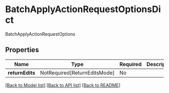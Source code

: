 # BatchApplyActionRequestOptionsDict

BatchApplyActionRequestOptions

## Properties
| Name | Type | Required | Description |
| ------------ | ------------- | ------------- | ------------- |
**returnEdits** | NotRequired[ReturnEditsMode] | No |  |


[[Back to Model list]](../../README.md#documentation-for-models) [[Back to API list]](../../README.md#documentation-for-api-endpoints) [[Back to README]](../../README.md)
